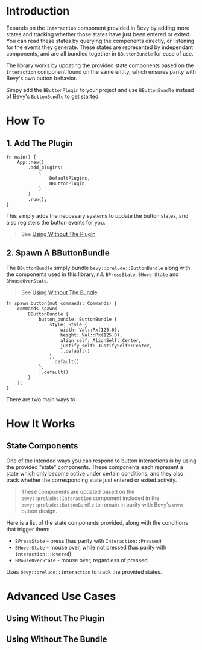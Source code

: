 # Introduction

Expands on the `Interaction` component provided in Bevy by adding more states and tracking whether those states have just been entered or exited.
You can read these states by querying the components directly, or listening for the events they generate.
These states are represented by independant components, and are all bundled together in `BButtonBundle` for ease of use.

The library works by updating the provided state components based on the `Interaction` component found on the same entity, which ensures parity with Bevy's own button behavior.

Simpy add the `BButtonPlugin` to your project and use `BButtonBundle` instead of Bevy's `ButtonBundle` to get started.

# How To

## 1. Add The Plugin

```
fn main() {
    App::new()
        .add_plugins(
            (
                DefaultPlugins,
                BButtonPlugin
            )
        )
        .run();
}
```

This simply adds the neccesary systems to update the button states, and also registers the button events for you.
 > See [Using Without The Plugin](#using-without-the-plugin)

## 2. Spawn A BButtonBundle

The `BButtonBundle` simply bundle `bevy::prelude::ButtonBundle` along with the components used in this library, n.l. `BPressState`, `BHoverState` and `BMouseOverState`.
> See [Using Without The Bundle](#using-without-the-bundle)

```
fn spawn_button(mut commands: Commands) {
    commands.spawn(
        BButtonBundle {
            button_bundle: ButtonBundle {
                style: Style {
                    width: Val::Px(125.0),
                    height: Val::Px(125.0),
                    align_self: AlignSelf::Center,
                    justify_self: JustifySelf::Center,
                    ..default()
                },
                ..default()
            },
            ..default()
        }
    );
}
```

There are two main ways to 

# How It Works

## State Components

One of the intended ways you can respond to button interactions is by using the provided "state" components. 
These components each represent a state which only become active under certain conditions, 
and they also track whether the corresponding state just entered or exited activity.

> These components are updated based on the `bevy::prelude::Interaction` component included in the `bevy::prelude::ButtonBundle` to remain in parity with Bevy's own button design.

Here is a list of the state components provided, along with the conditions that trigger them:
 - `BPressState` - press (has parity with `Interaction::Pressed`)
 - `BHoverState` - mouse over, while not pressed (has parity with `Interaction::Hovered`)
 - `BMouseOverState` - mouse over, regardless of pressed

Uses `bevy::prelude::Interaction` to track the provided states.

# Advanced Use Cases
## Using Without The Plugin
## Using Without The Bundle

